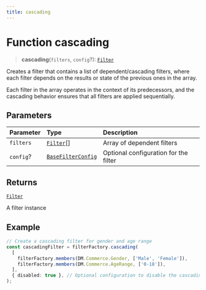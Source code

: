 ```yaml
---
title: cascading
---
```


# Function cascading

> **cascading**(`filters`, `config`?): [`Filter`](../../../interfaces/interface.Filter.md)

Creates a filter that contains a list of dependent/cascading filters,
where each filter depends on the results or state of the previous ones in the array.

Each filter in the array operates in the context of its predecessors, and the
cascading behavior ensures that all filters are applied sequentially.

## Parameters

| Parameter | Type | Description |
| :------ | :------ | :------ |
| `filters` | [`Filter`](../../../interfaces/interface.Filter.md)[] | Array of dependent filters |
| `config`? | [`BaseFilterConfig`](../../../interfaces/interface.BaseFilterConfig.md) | Optional configuration for the filter |

## Returns

[`Filter`](../../../interfaces/interface.Filter.md)

A filter instance

## Example

```ts
// Create a cascading filter for gender and age range
const cascadingFilter = filterFactory.cascading(
  [
    filterFactory.members(DM.Commerce.Gender, ['Male', 'Female']),
    filterFactory.members(DM.Commerce.AgeRange, ['0-18']),
  ],
  { disabled: true }, // Optional configuration to disable the cascading filter
);
```
